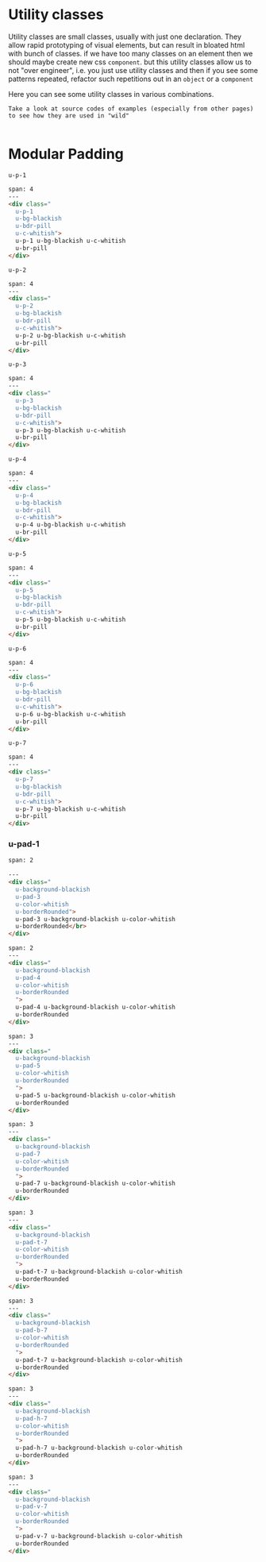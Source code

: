 # Utility classes

Utility classes are small classes, usually with just one declaration. They allow rapid prototyping of visual elements, but can result in bloated html with bunch of classes. if we have too many classes on an element then we should maybe create new css `component`. but this utility classes allow us to not "over engineer", i.e. you just use utility classes and then if you see some patterns repeated, refactor such repetitions out in an `object` or a `component`

Here you can see some utility classes in various combinations.

```hint|neutral
Take a look at source codes of examples (especially from other pages) to see how they are used in "wild"
```

```
```

# Modular Padding

`u-p-1 `
```html
span: 4
---
<div class="
  u-p-1
  u-bg-blackish
  u-bdr-pill
  u-c-whitish">
  u-p-1 u-bg-blackish u-c-whitish
  u-br-pill
</div>
```

`u-p-2`

```html
span: 4
---
<div class="
  u-p-2
  u-bg-blackish
  u-bdr-pill
  u-c-whitish">
  u-p-2 u-bg-blackish u-c-whitish
  u-br-pill
</div>
```

`u-p-3`

```html
span: 4
---
<div class="
  u-p-3
  u-bg-blackish
  u-bdr-pill
  u-c-whitish">
  u-p-3 u-bg-blackish u-c-whitish
  u-br-pill
</div>
```

`u-p-4`

```html
span: 4
---
<div class="
  u-p-4
  u-bg-blackish
  u-bdr-pill
  u-c-whitish">
  u-p-4 u-bg-blackish u-c-whitish
  u-br-pill
</div>
```

`u-p-5`
```html
span: 4
---
<div class="
  u-p-5
  u-bg-blackish
  u-bdr-pill
  u-c-whitish">
  u-p-5 u-bg-blackish u-c-whitish
  u-br-pill
</div>
```

`u-p-6`

```html
span: 4
---
<div class="
  u-p-6
  u-bg-blackish
  u-bdr-pill
  u-c-whitish">
  u-p-6 u-bg-blackish u-c-whitish
  u-br-pill
</div>
```


`u-p-7`

```html
span: 4
---
<div class="
  u-p-7
  u-bg-blackish
  u-bdr-pill
  u-c-whitish">
  u-p-7 u-bg-blackish u-c-whitish
  u-br-pill
</div>
```


### u-pad-1

```html
span: 2

---
<div class="
  u-background-blackish
  u-pad-3
  u-color-whitish
  u-borderRounded">
  u-pad-3 u-background-blackish u-color-whitish
  u-borderRounded</br>
</div>
```


```html
span: 2
---
<div class="
  u-background-blackish
  u-pad-4
  u-color-whitish
  u-borderRounded
  ">
  u-pad-4 u-background-blackish u-color-whitish
  u-borderRounded
</div>
```

```html
span: 3
---
<div class="
  u-background-blackish
  u-pad-5
  u-color-whitish
  u-borderRounded
  ">
  u-pad-5 u-background-blackish u-color-whitish
  u-borderRounded
</div>
```

```html
span: 3
---
<div class="
  u-background-blackish
  u-pad-7
  u-color-whitish
  u-borderRounded
  ">
  u-pad-7 u-background-blackish u-color-whitish
  u-borderRounded
</div>
```

```html
span: 3
---
<div class="
  u-background-blackish
  u-pad-t-7
  u-color-whitish
  u-borderRounded
  ">
  u-pad-t-7 u-background-blackish u-color-whitish
  u-borderRounded
</div>
```


```html
span: 3
---
<div class="
  u-background-blackish
  u-pad-b-7
  u-color-whitish
  u-borderRounded
  ">
  u-pad-t-7 u-background-blackish u-color-whitish
  u-borderRounded
</div>
```

```html
span: 3
---
<div class="
  u-background-blackish
  u-pad-h-7
  u-color-whitish
  u-borderRounded
  ">
  u-pad-h-7 u-background-blackish u-color-whitish
  u-borderRounded
</div>
```

```html
span: 3
---
<div class="
  u-background-blackish
  u-pad-v-7
  u-color-whitish
  u-borderRounded
  ">
  u-pad-v-7 u-background-blackish u-color-whitish
  u-borderRounded
</div>
```

